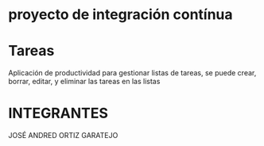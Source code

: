 # proyecto de integración contínua

# Tareas
Aplicación de productividad para gestionar listas de tareas, se puede crear, borrar, editar, y eliminar las tareas en las listas

# INTEGRANTES 


JOSÉ ANDRED ORTIZ GARATEJO

